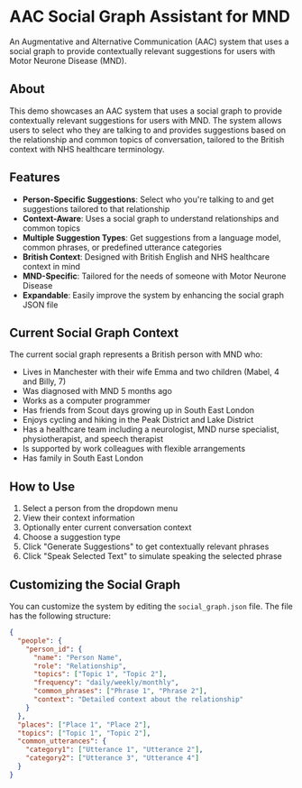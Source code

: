 # AAC Social Graph Assistant for MND

An Augmentative and Alternative Communication (AAC) system that uses a social graph to provide contextually relevant suggestions for users with Motor Neurone Disease (MND).

## About

This demo showcases an AAC system that uses a social graph to provide contextually relevant suggestions for users with MND. The system allows users to select who they are talking to and provides suggestions based on the relationship and common topics of conversation, tailored to the British context with NHS healthcare terminology.

## Features

- **Person-Specific Suggestions**: Select who you're talking to and get suggestions tailored to that relationship
- **Context-Aware**: Uses a social graph to understand relationships and common topics
- **Multiple Suggestion Types**: Get suggestions from a language model, common phrases, or predefined utterance categories
- **British Context**: Designed with British English and NHS healthcare context in mind
- **MND-Specific**: Tailored for the needs of someone with Motor Neurone Disease
- **Expandable**: Easily improve the system by enhancing the social graph JSON file

## Current Social Graph Context

The current social graph represents a British person with MND who:

- Lives in Manchester with their wife Emma and two children (Mabel, 4 and Billy, 7)
- Was diagnosed with MND 5 months ago
- Works as a computer programmer
- Has friends from Scout days growing up in South East London
- Enjoys cycling and hiking in the Peak District and Lake District
- Has a healthcare team including a neurologist, MND nurse specialist, physiotherapist, and speech therapist
- Is supported by work colleagues with flexible arrangements
- Has family in South East London

## How to Use

1. Select a person from the dropdown menu
2. View their context information
3. Optionally enter current conversation context
4. Choose a suggestion type
5. Click "Generate Suggestions" to get contextually relevant phrases
6. Click "Speak Selected Text" to simulate speaking the selected phrase

## Customizing the Social Graph

You can customize the system by editing the `social_graph.json` file. The file has the following structure:

```json
{
  "people": {
    "person_id": {
      "name": "Person Name",
      "role": "Relationship",
      "topics": ["Topic 1", "Topic 2"],
      "frequency": "daily/weekly/monthly",
      "common_phrases": ["Phrase 1", "Phrase 2"],
      "context": "Detailed context about the relationship"
    }
  },
  "places": ["Place 1", "Place 2"],
  "topics": ["Topic 1", "Topic 2"],
  "common_utterances": {
    "category1": ["Utterance 1", "Utterance 2"],
    "category2": ["Utterance 3", "Utterance 4"]
  }
}
```
